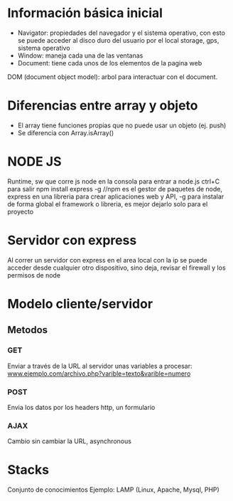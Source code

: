 # Información básica inicial

- Navigator: propiedades del navegador y el sistema operativo, con esto se puede acceder al disco duro del usuario por el local storage, gps, sistema operativo
- Window: maneja cada una de las ventanas
- Document: tiene cada unos de los elementos de la pagina web

DOM (document object model): arbol para interactuar con el document.

# Diferencias entre array y objeto

- El array tiene funciones propias que no puede usar un objeto (ej. push)
- Se diferencia con Array.isArray()

# NODE JS

Runtime, sw que corre js
node en la consola para entrar a node.js
ctrl+C para salir
npm install express -g //npm es el gestor de paquetes de node, express en una libreria para crear aplicaciones web y API, -g para instalar de forma global el framework o libreria, es mejor dejarlo solo para el proyecto

# Servidor con express

Al correr un servidor con express en el area local con la ip se puede acceder desde cualquier otro dispositivo, sino deja, revisar el firewall y los permisos de node

# Modelo cliente/servidor
## Metodos
### GET
Enviar a través de la URL al servidor unas variables a procesar: www.ejemplo.com/archivo.php?varible=texto&varible=numero
### POST
Envia los datos por los headers http, un formulario
### AJAX
Cambio sin cambiar la URL, asynchronous

# Stacks

Conjunto de conocimientos
Ejemplo: LAMP (Linux, Apache, Mysql, PHP)